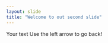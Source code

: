 ```yaml
---
layout: slide
title: "Welcome to out second slide"
---
```

Your text
Use the left arrow to go back!
